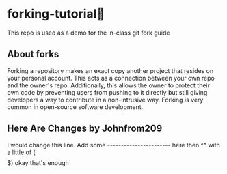 # forking-tutorial🍴
This repo is used as a demo for the in-class git fork guide

## About forks
Forking a repository makes an exact copy another project that resides on your personal account. This acts as a connection between your own repo and the owner's repo. Additionally, this allows the owner to protect their own code by preventing users from pushing to it directly but still giving developers a way to contribute in a non-intrusive way. Forking is very common in open-source software development.

## Here Are Changes by Johnfrom209
I would change this line.
Add some ----------------------- here
then ^^ with a little of ($$$$$$$$$$$$$$$$$$$$$$$$$)
okay that's enough